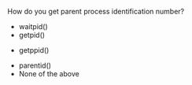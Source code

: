 How do you get parent process identification number?	
* waitpid()
* getpid()
+ getppid()
* parentid()
* None of the above

